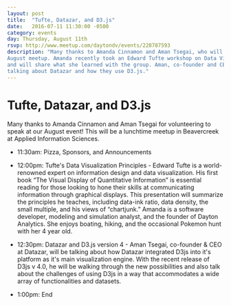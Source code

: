 ```yaml
---
layout: post
title:  "Tufte, Datazar, and D3.js"
date:   2016-07-11 11:30:00 -0500
category: events
day: Thursday, August 11th
rsvp: http://www.meetup.com/daytondv/events/228787593
description: "Many thanks to Amanda Cinnamon and Aman Tsegai, who will be presenting at our
August meetup. Amanda recently took an Edward Tufte workshop on Data Visualization principles
and will share what she learned with the group. Aman, co-founder and CEO of Datazar, will be
talking about Datazar and how they use D3.js."
---
```


# Tufte, Datazar, and D3.js

Many thanks to Amanda Cinnamon and Aman Tsegai for volunteering to speak at our August event! This will be a lunchtime meetup in Beavercreek at Applied Information Sciences.

* 11:30am: Pizza, Sponsors, and Announcements

* 12:00pm: Tufte's Data Visualization Principles -
Edward Tufte is a world-renowned expert on information design and data visualization. His first book “The Visual Display of Quantitative Information” is essential reading for those looking to hone their skills at communicating information through graphical displays. This presentation will summarize the principles he teaches, including data-ink ratio, data density, the small multiple, and his views of “chartjunk.” Amanda is a software developer, modeling and simulation analyst, and the founder of Dayton Analytics. She enjoys boating, hiking, and the occasional Pokemon hunt with her 4 year old.

* 12:30pm: Datazar and D3.js version 4 -
Aman Tsegai, co-founder & CEO at Datazar, will be talking about how Datazar integrated D3js into it's platform as it's main visualization engine. With the recent release of D3js v 4.0, he will be walking through the new possibilities and also talk about the challenges of using D3js in a way that accommodates a wide array of functionalities and datasets.

* 1:00pm: End
